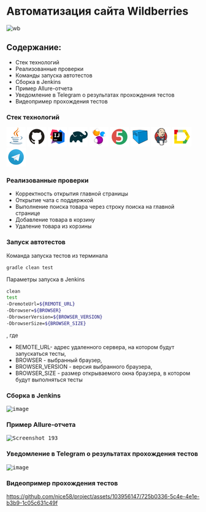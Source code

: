 # Автоматизация сайта Wildberries
![wb](https://github.com/nice58/project/assets/103956147/dde0288b-cfcb-4c76-bb9d-ef1d6d61558b)
## Содержание:
- Стек технологий
- Реализованные проверки
- Команды запуска автотестов
- Сборка в Jenkins
- Пример Allure-отчета
- Уведомление в Telegram о результатах прохождения тестов
- Видеопример прохождения тестов
### Стек технологий
<a href="https://www.java.com/"><img src="img/java.svg" width="50" height="50"  alt="Java"/></a>
<a href="https://github.com/"><img src="img/github.svg" width="50" height="50"  alt="Github"/></a>
<a href="https://www.jetbrains.com/idea/"><img src="img/idea.svg" width="50" height="50"  alt="IDEA"/></a>
<a href="https://gradle.org/"><img src="img/gradle.svg" width="50" height="50"  alt="Gradle"/></a>
<a href="https://selenide.org/"><img src="img/selenide.svg" width="50" height="50"  alt="Selenide"/></a>
<a href="https://junit.org/junit5/"><img src="img/junit5.svg" width="50" height="50"  alt="JUnit 5"/></a>
<a href="https://aerokube.com/selenoid/"><img src="img/selenoid.svg" width="50" height="50"  alt="Selenoid"/></a>
<a href="https://www.jenkins.io/"><img src="img/jenkins.svg" width="50" height="50"  alt="Jenkins"/></a>
<a href="https://github.com/allure-framework/allure2"><img src="img/allureReport.svg" width="50" height="50"  alt="Allure Reports"/></a>
<a href="https://telegram.org/"><img src="img/telegram.svg" width="50" height="50"  alt="Telegram"/></a>
### Реализованные проверки
- Корректность открытия главной страницы
- Открытие чата с поддержкой
- Выполнение поиска товара через строку поиска на главной странице
- Добавление товара в корзину
- Удаление товара из корзины

### Запуск автотестов
Команда запуска тестов из терминала
```bash
gradle clean test
```
Параметры запуска в Jenkins
```bash
clean
test
-DremoteUrl=${REMOTE_URL}
-Dbrowser=${BROWSER}
-DbrowserVersion=${BROWSER_VERSION}
-DbrowserSize=${BROWSER_SIZE}
```
, где
- REMOTE_URL- адрес удаленного сервера, на котором будут запускаться тесты,
- BROWSER - выбранный браузер,
- BROWSER_VERSION - версия выбранного браузера,
- BROWSER_SIZE - размер открываемого окна браузера, в котором будут выполняться тесты

### Сборка в Jenkins
<kbd> ![image](https://github.com/nice58/project/assets/103956147/cea91215-d48b-476f-8a1a-ee780dca6db0)</kbd>

### Пример Allure-отчета
<kbd>![Screenshot_193](https://github.com/nice58/project/assets/103956147/4a2cc9d0-e9c5-4030-8ee5-6f36102ee604)</kbd>

### Уведомление в Telegram о результатах прохождения тестов
<kbd>![image](https://github.com/nice58/project/assets/103956147/70928dce-b714-474c-951e-3a9884c7ffea)</kbd>

### Видеопример прохождения тестов
https://github.com/nice58/project/assets/103956147/725b0336-5c4e-4e1e-b3b9-1c05c631c49f

















